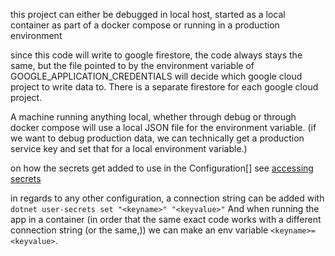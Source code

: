 this project can either be debugged in local host,
started as a local container as part of a docker compose
or running in a production environment

since this code will write to google firestore, the code always stays the same,
but the file pointed to by the environment variable of GOOGLE_APPLICATION_CREDENTIALS will decide
which google cloud project to write data to. There is a separate firestore for each google cloud 
project.

A machine running anything local, whether through debug or through docker compose will use a local 
JSON file for the environment variable. (if we want to debug production data, we can technically
get a production service key and set that for a local environment variable.)

on how the secrets get added to use in the Configuration[] see [accessing secrets](https://docs.microsoft.com/en-us/aspnet/core/security/app-secrets?view=aspnetcore-2.2&tabs=linux#access-a-secret)

in regards to any other configuration, a connection string can be added with 
`dotnet user-secrets set "<keyname>" "<keyvalue>"`
And when running the app in a container (in order that the same exact code works with a different 
connection string (or the same,)) we can make an env variable `<keyname>=<keyvalue>`.

